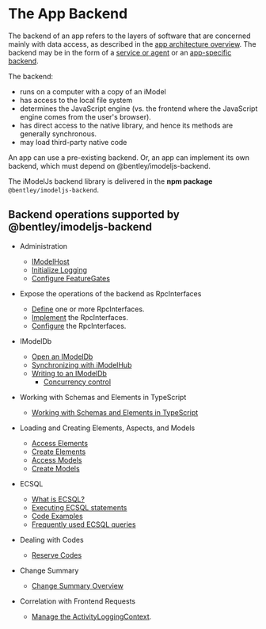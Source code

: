 # The App Backend

The backend of an app refers to the layers of software that are concerned mainly with data access, as described in the [app architecture overview](../../learning/SoftwareArchitecture.md). The backend may be in the form of a [service or agent](../../learning/App.md#agents-and-services) or an [app-specific backend](../../learning/App.md#app-backend).

The backend:

* runs on a computer with a copy of an iModel
* has access to the local file system
* determines the JavaScript engine (vs. the frontend where the JavaScript engine comes from the user's browser).
* has direct access to the native library, and hence its methods are generally synchronous.
* may load third-party native code

An app can use a pre-existing backend. Or, an app can implement its own backend, which must depend on @bentley/imodeljs-backend.

The iModelJs backend library is delivered in the **npm package** `@bentley/imodeljs-backend`.

## Backend operations supported by @bentley/imodeljs-backend

* Administration
  * [IModelHost](./IModelHost.md)
  * [Initialize Logging](../common/Logging.md)
  * [Configure FeatureGates](../common/FeatureGates.md)

* Expose the operations of the backend as RpcInterfaces
    * [Define](../RpcInterface.md#defining-the-interface) one or more RpcInterfaces.
    * [Implement](../RpcInterface.md#server-implementation) the RpcInterfaces.
    * [Configure](../RpcInterface.md#3-configure-interfaces) the RpcInterfaces.

* IModelDb
  * [Open an IModelDb](./IModelDb.md)
  * [Synchronizing with iModelHub](./IModelDbSync.md)
  * [Writing to an IModelDb](./IModelDbReadwrite.md)
    * [Concurrency control](./ConcurrencyControl.md)

* Working with Schemas and Elements in TypeScript
  * [Working with Schemas and Elements in TypeScript](./SchemasAndElementsInTypeScript.md)

* Loading and Creating Elements, Aspects, and Models
  * [Access Elements](./AccessElements.md)
  * [Create Elements](./CreateElements.md)
  * [Access Models](./AccessModels.md)
  * [Create Models](./CreateModels.md)

* ECSQL

  * [What is ECSQL?](../ECSQL.md)
  * [Executing ECSQL statements](./ExecutingECSQL.md)
  * [Code Examples](./ECSQLCodeExamples.md)
  * [Frequently used ECSQL queries](./ECSQL-queries.md)

* Dealing with Codes
  * [Reserve Codes](./ReserveCodes.md)

* Change Summary
  * [Change Summary Overview](../ChangeSummaries)

* Correlation with Frontend Requests
  * [Manage the ActivityLoggingContext](./ManagingActivityLoggingContext.md).
